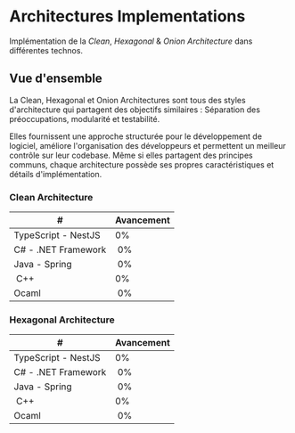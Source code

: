 # Architectures Implementations

Implémentation de la *Clean*, *Hexagonal* & *Onion Architecture* dans différentes technos.

## Vue d'ensemble

La Clean, Hexagonal et Onion Architectures sont tous des styles d'architecture qui partagent des objectifs similaires : Séparation des préoccupations, modularité et testabilité.

Elles fournissent une approche structurée pour le développement de logiciel, améliore l'organisation des développeurs et permettent un meilleur contrôle sur leur codebase. Même si elles partagent des principes communs, chaque architecture possède ses propres caractéristiques et détails d'implémentation.

### Clean Architecture

|**#**| **Avancement** |
| ---| --- |
| TypeScript - NestJS | 0% |
| C# - .NET Framework | 0% |
| Java - Spring | 0% |
| C++ | 0% |
| Ocaml | 0% |

### Hexagonal Architecture

|**#**| **Avancement** |
| ---| --- |
| TypeScript - NestJS | 0% |
| C# - .NET Framework | 0% |
| Java - Spring | 0% |
| C++ | 0% |
| Ocaml | 0% |
